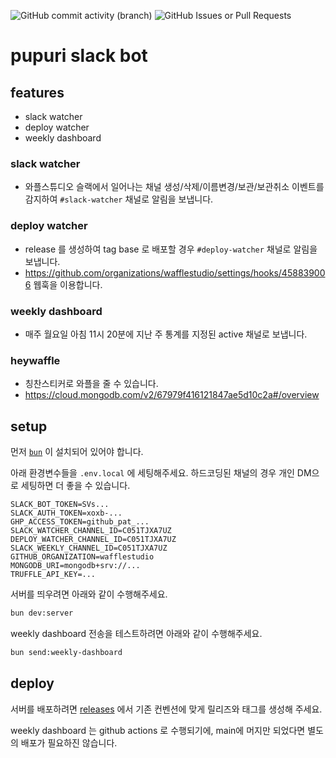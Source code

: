 ![GitHub commit activity (branch)](https://img.shields.io/github/commit-activity/m/wafflestudio/pupuri-bot/main)
![GitHub Issues or Pull Requests](https://img.shields.io/github/issues/wafflestudio/pupuri-bot)

# pupuri slack bot

## features

- slack watcher
- deploy watcher
- weekly dashboard

### slack watcher

- 와플스튜디오 슬랙에서 일어나는 채널 생성/삭제/이름변경/보관/보관취소 이벤트를 감지하여 `#slack-watcher` 채널로 알림을 보냅니다.

### deploy watcher

- release 를 생성하여 tag base 로 배포할 경우 `#deploy-watcher` 채널로 알림을 보냅니다.
- https://github.com/organizations/wafflestudio/settings/hooks/458839006 웹훅을 이용합니다.

### weekly dashboard

- 매주 월요일 아침 11시 20분에 지난 주 통계를 지정된 active 채널로 보냅니다.

### heywaffle

- 칭찬스티커로 와플을 줄 수 있습니다.
- https://cloud.mongodb.com/v2/67979f416121847ae5d10c2a#/overview

## setup

먼저 [`bun`](https://bun.sh/) 이 설치되어 있어야 합니다.

아래 환경변수들을 `.env.local` 에 세팅해주세요. 하드코딩된 채널의 경우 개인 DM으로 세팅하면 더 좋을 수 있습니다.

```env
SLACK_BOT_TOKEN=SVs...
SLACK_AUTH_TOKEN=xoxb-...
GHP_ACCESS_TOKEN=github_pat_...
SLACK_WATCHER_CHANNEL_ID=C051TJXA7UZ
DEPLOY_WATCHER_CHANNEL_ID=C051TJXA7UZ
SLACK_WEEKLY_CHANNEL_ID=C051TJXA7UZ
GITHUB_ORGANIZATION=wafflestudio
MONGODB_URI=mongodb+srv://...
TRUFFLE_API_KEY=...
```

서버를 띄우려면 아래와 같이 수행해주세요.

```bash
bun dev:server
```

weekly dashboard 전송을 테스트하려면 아래와 같이 수행해주세요.

```bash
bun send:weekly-dashboard
```

## deploy

서버를 배포하려면 [releases](https://github.com/wafflestudio/pupuri-bot/releases) 에서 기존 컨벤션에 맞게 릴리즈와 태그를 생성해 주세요.

weekly dashboard 는 github actions 로 수행되기에, main에 머지만 되었다면 별도의 배포가 필요하진 않습니다.
